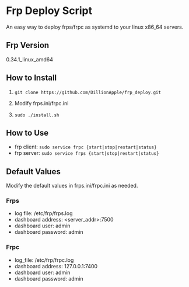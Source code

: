 # Frp Deploy Script

An easy way to deploy frps/frpc as systemd to your linux x86_64 servers.

## Frp Version

0.34.1_linux_amd64

## How to Install

1. `git clone https://github.com/DillionApple/frp_deploy.git`

2. Modify frps.ini/frpc.ini

3. `sudo ./install.sh`

## How to Use

* frp client: `sudo service frpc {start|stop|restart|status}`
* frp server: `sudo service frps {start|stop|restart|status}`

## Default Values

Modify the default values in frps.ini/frpc.ini as needed.

### Frps

* log file: /etc/frp/frps.log
* dashboard address: <server_addr>:7500
* dashboard user: admin
* dashboard password: admin

### Frpc

* log_file: /etc/frp/frpc.log
* dashboard address: 127.0.0.1:7400
* dashboard user: admin
* dashboard password: admin